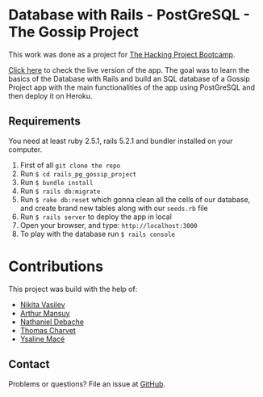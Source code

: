 # Database with Rails - PostGreSQL - The Gossip Project

This work was done as a project for [The Hacking Project Bootcamp](https://www.thehackingproject.org/).

[Click here](https://active-record-gossip-project.herokuapp.com/) to check the live version of the app.
The goal was to learn the basics of the Database with Rails and build an SQL database of a Gossip Project app with the main functionalities of the app using PostGreSQL and then deploy it on Heroku.

## Requirements

You need at least ruby 2.5.1, rails 5.2.1 and bundler installed on your computer.

1. First of all `git clone the repo`
2. Run `$ cd rails_pg_gossip_project`
3. Run `$ bundle install`
4. Run `$ rails db:migrate`
5. Run `$ rake db:reset` which gonna clean all the cells of our database, and create brand new tables along with our `seeds.rb` file
6. Run `$ rails server` to deploy the app in local
7. Open your browser, and type: `http://localhost:3000`
8. To play with the database run `$ rails console`

# Contributions

This project was build with the help of:
* [Nikita Vasilev](https://github.com/nikitavasilev)
* [Arthur Mansuy](https://github.com/tutus06)
* [Nathaniel Debache](https://github.com/Natdenice)
* [Thomas Charvet](https://github.com/TomacTh)
* [Ysaline Macé](https://github.com/Ysalien)

## Contact

Problems or questions? File an issue at [GitHub](https://github.com/nikitavasilev/rails_pg_gossip_project/issues).